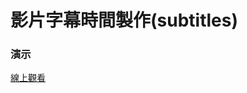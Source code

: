 影片字幕時間製作(subtitles)
=========================
### 演示
[線上觀看](https://startail007.github.io/subtitles/)
